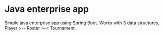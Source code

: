 # Java enterprise app
Simple java enterprise app using Spring Boot. 
Works with 3 data structures, Player >-- Roster >-< Tournament.